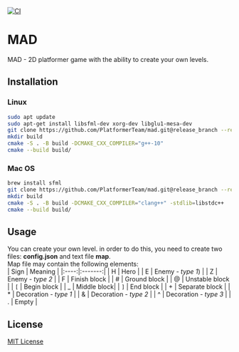 [![CI](https://github.com/PlatformerTeam/mad/actions/workflows/build_and_run_tests.yml/badge.svg)](https://github.com/PlatformerTeam/mad/actions/workflows/build_and_run_tests.yml)
# MAD
MAD - 2D platformer game with the ability to create your own levels.
## Installation
### Linux
```bash
sudo apt update 
sudo apt-get install libsfml-dev xorg-dev libglu1-mesa-dev
git clone https://github.com/PlatformerTeam/mad.git@release_branch --recursive
mkdir build
cmake -S . -B build -DCMAKE_CXX_COMPILER="g++-10"
cmake --build build/
```
### Mac OS
```bash
brew install sfml
git clone https://github.com/PlatformerTeam/mad.git@release_branch --recursive
mkdir build
cmake -S . -B build -DCMAKE_CXX_COMPILER="clang++" -stdlib=libstdc++
cmake --build build/
```

## Usage
You can create your own level. in order to do this, you need to create two files: **config.json** and text file **map**.\
Map file may contain the following elements: \
| Sign | Meaning |
|:----:|:-------:|
| H    | Hero    |
| E | Enemy - *type 1*) |
| Z | Enemy - *type 2* |
| F | Finish block |
| # | Ground block |
| @ | Unstable block |
| `[` | Begin block |
| _ | Middle block|
| `]` | End block |
| + | Separate block |
| * | Decoration - *type 1* |
| & | Decoration - *type 2* |
| ^ | Decoration - *type 3* |
| . | Empty |


## License
[MIT License](https://github.com/PlatformerTeam/mad/blob/main/LICENSE)
